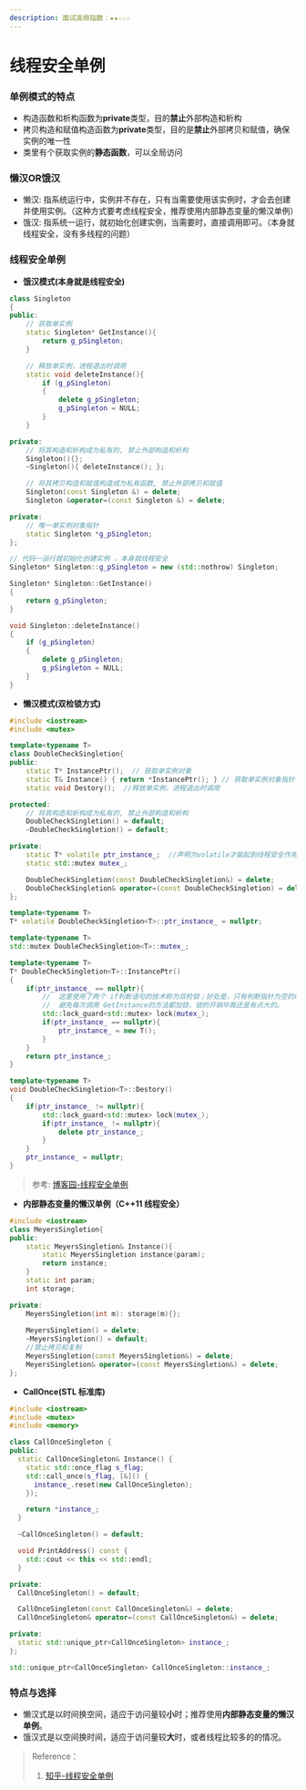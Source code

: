 ```yaml
---
description: 面试高频指数：★★☆☆☆
---
```


# 线程安全单例

### 单例模式的特点

* 构造函数和析构函数为**private**类型，目的**禁止**外部构造和析构
* 拷贝构造和赋值构造函数为**private**类型，目的是**禁止**外部拷贝和赋值，确保实例的唯一性
* 类里有个获取实例的**静态函数**，可以全局访问

### 懒汉OR饿汉

* 懒汉: 指系统运行中，实例并不存在，只有当需要使用该实例时，才会去创建并使用实例。（这种方式要考虑线程安全，推荐使用内部静态变量的懒汉单例）
* 饿汉: 指系统一运行，就初始化创建实例，当需要时，直接调用即可。（本身就线程安全，没有多线程的问题）

### 线程安全单例

* **饿汉模式\(本身就是线程安全\)**

```cpp
class Singleton
{
public:
    // 获取单实例
    static Singleton* GetInstance(){
        return g_pSingleton;
    }

    // 释放单实例，进程退出时调用
    static void deleteInstance(){
        if (g_pSingleton)
        {
            delete g_pSingleton;
            g_pSingleton = NULL;
        }
    }

private:
    // 将其构造和析构成为私有的, 禁止外部构造和析构
    Singleton(){}; 
    ~Singleton(){ deleteInstance(); };

    // 将其拷贝构造和赋值构造成为私有函数, 禁止外部拷贝和赋值
    Singleton(const Singleton &) = delete;
    Singleton &operator=(const Singleton &) = delete;

private:
    // 唯一单实例对象指针
    static Singleton *g_pSingleton;
};

// 代码一运行就初始化创建实例 ，本身就线程安全
Singleton* Singleton::g_pSingleton = new (std::nothrow) Singleton;

Singleton* Singleton::GetInstance()
{
    return g_pSingleton;
}

void Singleton::deleteInstance()
{
    if (g_pSingleton)
    {
        delete g_pSingleton;
        g_pSingleton = NULL;
    }
}

```

* **懒汉模式\(双检锁方式\)**

```cpp
#include <iostream>
#include <mutex>

template<typename T>
class DoubleCheckSingletion{
public:
    static T* InstancePtr();  // 获取单实例对象
    static T& Instance() { return *InstancePtr(); } // 获取单实例对象指针
    static void Destory();  //释放单实例，进程退出时调用

protected:
    // 将其构造和析构成为私有的, 禁止外部构造和析构
    DoubleCheckSingletion() = default;
    ~DoubleCheckSingletion() = default;

private:
    static T* volatile ptr_instance_;  //声明为volatile才能起到线程安全作用
    static std::mutex mutex_;

    DoubleCheckSingletion(const DoubleCheckSingletion&) = delete;
    DoubleCheckSingletion& operator=(const DoubleCheckSingletion) = delete;
};

template<typename T>
T* volatile DoubleCheckSingletion<T>::ptr_instance_ = nullptr;

template<typename T>
std::mutex DoubleCheckSingletion<T>::mutex_;

template<typename T>
T* DoubleCheckSingletion<T>::InstancePtr()
{
    if(ptr_instance_ == nullptr){
        //  这里使用了两个 if判断语句的技术称为双检锁；好处是，只有判断指针为空的时候才加锁，
        //  避免每次调用 GetInstance的方法都加锁，锁的开销毕竟还是有点大的。
        std::lock_guard<std::mutex> lock(mutex_);
        if(ptr_instance_ == nullptr){
            ptr_instance_ = new T();
        }   
    }   
    return ptr_instance_;
}

template<typename T>
void DoubleCheckSingletion<T>::Destory()
{
    if(ptr_instance_ != nullptr){
        std::lock_guard<std::mutex> lock(mutex_);
        if(ptr_instance_ != nullptr){
            delete ptr_instance_;
        }   
    }   
    ptr_instance_ = nullptr;
}
```

> 参考: [博客园-线程安全单例](https://www.cnblogs.com/joean/p/4601297.html)

* **内部静态变量的懒汉单例（C++11 线程安全）**

```cpp
#include <iostream>
class MeyersSingletion{
public:
    static MeyersSingletion& Instance(){
        static MeyersSingletion instance(param);
        return instance;
    }   
    static int param;
    int storage;

private:
    MeyersSingletion(int m): storage(m){};
    
    MeyersSingletion() = delete;
    ~MeyersSingletion() = default;
    //禁止拷贝和复制
    MeyersSingletion(const MeyersSingletion&) = delete;
    MeyersSingletion& operator=(const MeyersSingletion&) = delete;
};
```

* **CallOnce\(STL 标准库\)**

```cpp
#include <iostream>
#include <mutex>
#include <memory>

class CallOnceSingleton {
public:
  static CallOnceSingleton& Instance() {
    static std::once_flag s_flag;
    std::call_once(s_flag, [&]() {
      instance_.reset(new CallOnceSingleton);
    }); 

    return *instance_;
  }

  ~CallOnceSingleton() = default;

  void PrintAddress() const {
    std::cout << this << std::endl;
  }

private:
  CallOnceSingleton() = default;

  CallOnceSingleton(const CallOnceSingleton&) = delete;
  CallOnceSingleton& operator=(const CallOnceSingleton&) = delete;

private:
  static std::unique_ptr<CallOnceSingleton> instance_;
};

std::unique_ptr<CallOnceSingleton> CallOnceSingleton::instance_;

```

### 特点与选择

* 懒汉式是以时间换空间，适应于访问量较**小**时；推荐使用**内部静态变量的懒汉单例**。
* 饿汉式是以空间换时间，适应于访问量较**大**时，或者线程比较多的的情况。

> Reference：
>
> 1. [知乎-线程安全单例](https://zhuanlan.zhihu.com/p/142573902)



